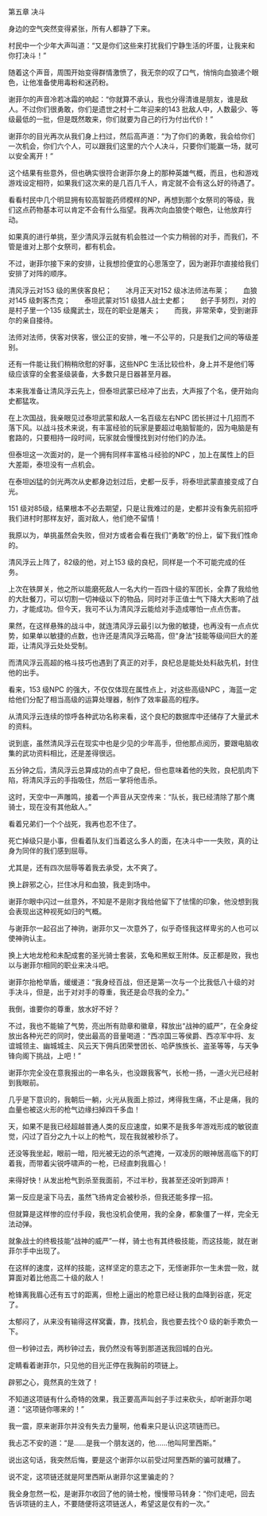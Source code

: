 第五章 决斗


身边的空气突然变得紧张，所有人都静了下来。

村民中一个少年大声叫道：“又是你们这些来打扰我们宁静生活的坏蛋，让我来和你打决斗！”

随着这个声音，周围开始变得群情激愤了，我无奈的叹了口气，悄悄向血狼递个眼色，让他准备使用毒粉和迷药粉。

谢菲尔的声音冷若冰霜的响起：“你就算不承认，我也分得清谁是朋友，谁是敌人。不过你们很勇敢，你们是遗世之村十二年迎来的143 批敌人中，人数最少、等级最低的一批，但是既然敢来，你们就要为自己的行为付出代价！”

谢菲尔的目光再次从我们身上扫过，然后高声道：“为了你们的勇敢，我会给你们一次机会，你们六个人，可以跟我们这里的六个人决斗，只要你们能赢一场，就可以安全离开！”

这个结果有些意外，但也确实很符合谢菲尔身上的那种英雄气概，而且，也和游戏游戏设定相符，如果我们这次来的是几百几千人，肯定就不会有这么好的待遇了。

看看村民中几个明显拥有较高智能药师模样的NP，再想到那个女祭司的等级，我们这点药物基本可以肯定不会有什么指望。我再次向血狼使个眼色，让他放弃行动。

如果真的进行单挑，至少清风浮云就有机会胜过一个实力稍弱的对手，而我们，不管是谁对上那个女祭司，都有机会。

不过，谢菲尔接下来的安排，让我想捡便宜的心思落空了，因为谢菲尔直接给我们安排了对阵的顺序。

清风浮云对153 级的黑侠客良杞；　　冰月正天对152 级冰法师法布莱；　　血狼对145 级刺客杰克；　　泰坦武蒙对151 级猎人战士史都；　　刽子手努烈，对的是村子里一个135 级魔武士，现在的职业是屠夫；　　而我，非常荣幸，受到谢菲尔的亲自接待。

法师对法师，侠客对侠客，很公正的安排，唯一不公平的，只是我们之间的等级差别。

还有一件能让我们稍稍欣慰的好事，这些NPC 生活比较俭朴，身上并不是他们等级应该穿的全套圣级装备，大多数只是日器甚至月器。

本来我准备让清风浮云先上，但泰坦武蒙已经冲了出去，大声报了个名，便开始向史都猛攻。

在上次国战，我亲眼见过泰坦武蒙和敌人一名百级左右NPC 团长拼过十几招而不落下风。以战斗技术来说，有丰富经验的玩家是要超过电脑智能的，因为电脑是有套路的，只要相持一段时间，玩家就会慢慢找到对付他们的办法。

但泰坦这一次面对的，是一个拥有同样丰富格斗经验的NPC ，加上在属性上的巨大差距，泰坦没有一点机会。

在泰坦凶猛的剑光两次从史都身边划过后，史都一反手，将泰坦武蒙直接变成了白光。

151 级对85级，结果根本不必去期望，只是让我难过的是，史都并没有象先前招呼我们进村时那样友好，面对敌人，他们绝不留情！

我原以为，单挑虽然会失败，但对方或者会看在我们“勇敢”的份上，留下我们性命的。

清风浮云上阵了，82级的他，对上153 级的良杞，同样是一个不可能完成的任务。

上次在铁屏关，他之所以能磨死敌人一名大约一百四十级的军团长，全靠了我给他的大肚餐刀，可以切割一切神级以下的物品，同时对手正值士气下降大大影响了战力，才能成功。但今天，我可不认为清风浮云能给对手造成哪怕一点点伤害。

果然，在这样悬殊的战斗中，就连清风浮云最引以为傲的敏捷，也再没有一点点优势，如果单以敏捷的点数，也许还是清风浮云略高，但“身法”技能等级间巨大的差距，让清风浮云处处受制。

而清风浮云高超的格斗技巧也遇到了真正的对手，良杞总是能处处料敌先机，封住他的出手。

看来，153 级NPC 的强大，不仅仅体现在属性点上，对这些高级NPC ，海蓝一定给他们分配了相当高级的运算处理器，制作了效率最高的程序。

从清风浮云连续的惊呼各种武功名称来看，这个良杞的数据库中还储存了大量武术的资料。

说到底，虽然清风浮云在现实中也是少见的少年高手，但他那点阅历，要跟电脑收集的武功资料相比，还是差得很远。

五分钟之后，清风浮云总算成功的点中了良杞，但也意味着他的失败，良杞肌肉下陷，将清风浮云的手指吸住，然后一掌将他击杀。

这时，天空中一声雕鸣，接着一个声音从天空传来：“队长，我已经清除了那个鹰骑士，现在没有其他敌人。”

看着兄弟们一个个战死，我再也忍不住了。

死亡掉级只是小事，但看着队友们当着这么多人的面，在决斗中一一失败，真的让身为同伴的我们感到屈辱。

尤其是，还有四次屈辱等着我去承受，太不爽了。

换上辟邪之心，拦住冰月和血狼，我走到场中。

谢菲尔眼中闪过一丝意外，不知是不是刚才我给他留下了怯懦的印象，他没想到我会表现出这种视死如归的气概。

与谢菲尔一起召出了神驹，谢菲尔又一次意外了，似乎奇怪我这样卑劣的人也可以使神驹认主。

换上大地龙枪和未配成套的圣光骑士套装，玄龟和黑蚁王附体。反正都是败，我也以与谢菲尔相同的职业来决斗吧。

谢菲尔抬枪举盾，缓缓道：“我身经百战，但还是第一次与一个比我低八十级的对手决斗，但是，出于对对手的尊重，我还是会尽我的全力。”

我倒，谁要你的尊重，放水好不好？

不过，我也不能输了气势，亮出所有勋章和徽章，释放出“战神的威严”，在全身绽放出各种光芒的同时，使出最高的音量喝道：“西凉国三等侯爵、西凉军中将、友谊城领主、幽城城主、风云天下佣兵团荣誉团长、哈萨族族长、盗圣等等，与天争锋向阁下挑战，上吧！”

谢菲尔完全没在意我报出的一串名头，也没跟我客气，长枪一扬，一道火光已经射到我眼前。

几乎是下意识的，我朝后一躺，火光从我面上掠过，烤得我生痛，不止是痛，我的血量也被这火形的枪气边缘扫掉四千多血！

天，如果不是我已经超越普通人类的反应速度，如果不是我多年游戏形成的敏锐直觉，闪过了百分之九十以上的枪气，现在我就被秒杀了。

还没等我坐起，眼前一暗，阳光被无边的杀气遮掩，一双凌厉的眼神居高临下的盯着我，而带着尖锐呼啸声的一枪，已经直刺我眉心！

来得好快！从发出枪气到杀至我面前，不过半秒，我甚至还没听到蹄声！

第一反应是滚下马去，虽然飞扬肯定会被秒杀，但我还能多撑一招。

但就算是这样惨的应付手段，我也没机会使用，我的全身，都象僵了一样，完全无法动弹。

就象战士的终极技能“战神的威严”一样，骑士也有其终极技能，而这技能，就在谢菲尔手中出现了。

在这样的速度，这样的技能，这样坚定的意志之下，无怪谢菲尔一生未尝一败，就算面对着比他高二十级的敌人！

枪锋离我眉心还有五寸的距离，但枪上逼出的枪意已经让我的血降到谷底，死定了。

太郁闷了，从来没有输得这样窝囊，靠，找机会，我也要去找个0 级的新手欺负一下。

但一秒钟过去，两秒钟过去，我仍然没有等到那道送我回城的白光。

定睛看着谢菲尔，只见他的目光正停在我胸前的项链上。

辟邪之心，竟然真的生效了！

不知道这项链有什么奇特的效果，我正要高声叫刽子手过来砍头，却听谢菲尔喝道：“这项链你哪来的！”

我一震，原来谢菲尔并没有失去力量啊，他看来只是认识这项链而已。

我忐忑不安的道：“是……是我一个朋友送的，他……他叫阿里西斯。”

说出这句话，我突然后悔，要是这个谢菲尔以前受过阿里西斯的骗可就糟了。

说不定，这项链还就是阿里西斯从谢菲尔这里骗走的？

我全身忽然一松，是谢菲尔收回了他的骑士枪，慢慢带马转身：“你们走吧，回去告诉项链的主人，不要随便将这项链送人，希望这是仅有的一次。”





